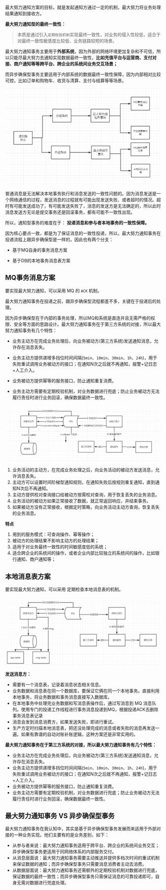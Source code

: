 最大努力通知方案的目标，就是发起通知方通过一定的机制，最大努力将业务处理结果通知到接收方。

**最大努力通知型的最终一致性：**

> 本质是通过引入`定期校验机制`实现最终一致性，对业务的侵入性较低，适合于对最终一致性敏感度比较低、业务链路较短的场景。

最大努力通知事务主要用于**外部系统**，因为外部的网络环境更加复杂和不可信，所以只能尽最大努力去通知实现数据最终一致性，**比如充值平台与运营商、支付对接、商户通知等等跨平台、跨企业的系统间业务交互场景；**

而异步确保型事务主要适用于内部系统的数据最终一致性保障，因为内部相对比较可控，比如订单和购物车、收货与清算、支付与结算等等场景。

![img_37.png](img_37.png)

普通消息是无法解决本地事务执行和消息发送的一致性问题的。因为消息发送是一个网络通信的过程，发送消息的过程就有可能出现发送失败、或者超时的情况。超时有可能发送成功了，有可能发送失败了，消息的发送方是无法确定的，所以此时消息发送方无论是提交事务还是回滚事务，都有可能不一致性出现。

所以，通知型事务的难度在于： **投递消息和参与者本地事务的一致性保障。**

因为核心要点一致，都是为了保证消息的一致性投递，所以，最大努力通知事务在投递流程上跟异步确保型是一样的，因此也有两个分支：

* 基于MQ自身的事务消息方案

* 基于DB的本地事务消息表方案

## MQ事务消息方案

要实现最大努力通知，可以采用 MQ 的 `ACK` 机制。

最大努力通知事务在投递之前，跟异步确保型流程都差不多，关键在于投递后的处理。

因为异步确保型在于内部的事务处理，所以MQ和系统是直连并且无需严格的权限、安全等方面的思路设计。最大努力通知事务在于第三方系统的对接，所以最大努力通知事务有几个特性：

* 业务主动方在完成业务处理后，向业务被动方(第三方系统)发送通知消息，允许存在消息丢失。

* 业务主动方提供递增多挡位时间间隔(`5min`、`10min`、`30min`、`1h`、`24h`)，用于失败重试调用业务被动方的接口；在通知N次之后就不再通知，报警+记日志+人工介入。

* 业务被动方提供幂等的服务接口，防止通知重复消费。

* 业务主动方需要有定期校验机制，对业务数据进行兜底；防止业务被动方无法履行责任时进行业务回滚，确保数据最终一致性。

![img_38.png](img_38.png)

1. 业务活动的主动方，在完成业务处理之后，向业务活动的被动方发送消息，允许消息丢失。
2. 主动方可以设置时间阶梯型通知规则，在通知失败后按规则重复通知，直到通知N次后不再通知。
3. 主动方提供校对查询接口给被动方按需校对查询，用于恢复丢失的业务消息。
4. 业务活动的被动方如果正常接收了数据，就正常返回响应，并结束事务。
5. 如果被动方没有正常接收，根据定时策略，向业务活动主动方查询，恢复丢失的业务消息。

**特点**

1. 用到的服务模式：可查询操作、幂等操作；
2. 被动方的处理结果不影响主动方的处理结果；
3. 适用于对业务最终一致性的时间敏感度低的系统；
4. 适合跨企业的系统间的操作，或者企业内部比较独立的系统间的操作，比如银行通知、商户通知等；

## 本地消息表方案

要实现最大努力通知，可以采用 定期检查本地消息表的机制。

![img_39.png](img_39.png)

**发送消息方：**

* 需要有一个消息表，记录着消息状态相关信息。
* 业务数据和消息表在同一个数据库，要保证它俩在同一个本地事务。直接利用本地事务，将业务数据和事务消息直接写入数据库。
* 在本地事务中处理完业务数据和写消息表操作后，通过写消息到 MQ 消息队列。使用专门的投递工作线程进行事务消息投递到MQ，根据投递ACK去删除事务消息表记录
* 消息会发到消息消费方，如果发送失败，即进行重试。
* 生产方定时扫描本地消息表，把还没处理完成的消息或者失败的消息再发送一遍。如果有靠谱的自动对账补账逻辑，这种方案还是非常实用的。

**最大努力通知事务在于第三方系统的对接，所以最大努力通知事务有几个特性：**

* 业务主动方在完成业务处理后，向业务被动方(第三方系统)发送通知消息，允许存在消息丢失。
* 业务主动方提供递增多挡位时间间隔(`5min`、`10min`、`30min`、`1h`、`24h`)，用于失败重试调用业务被动方的接口；在通知N次之后就不再通知，报警+记日志+人工介入。
* 业务被动方提供幂等的服务接口，防止通知重复消费。
* 业务主动方需要有定期校验机制，对业务数据进行兜底；防止业务被动方无法履行责任时进行业务回滚，确保数据最终一致性。

## 最大努力通知事务 VS 异步确保型事务

最大努力通知事务在我认知中，其实是基于异步确保型事务发展而来适用于外部对接的一种业务实现。他们主要有的是业务差别，如下：

* 从参与者来说：最大努力通知事务适用于跨平台、跨企业的系统间业务交互；异步确保型事务更适用于同网络体系的内部服务交付。
* 从消息层面说：最大努力通知事务需要主动推送并提供多档次时间的重试机制来保证数据的通知；而异步确保型事务只需要消息消费者主动去消费。
* 从数据层面说：最大努力通知事务还需额外的定期校验机制对数据进行兜底，保证数据的最终一致性；而异步确保型事务只需保证消息的可靠投递即可，自身无需对数据进行兜底处理。





